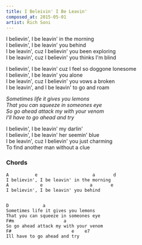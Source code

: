 ```yaml
---
title: I Beleivin' I Be Leavin'
composed_at: 2015-05-01
artist: Rich Soni
---
```


I believin', I be leavin' in the morning  
I believin', I be leavin' you behind  
I be leavin', cuz I believin' you been exploring  
I be leavin', cuz I believin' you thinks I'm blind  

I believin', I be leavin' cuz I feel so doggone lonesome  
I believin', I be leavin' you alone  
I be leavin', cuz I believin' you vows a broken  
I be leavin', and I be leavin' to go and roam  

*Sometimes life it gives you lemons*  
*That you can squeeze in someones eye*  
*So go ahead attack my with your venom*  
*I'll have to go ahead and try*  

I believin', I be leavin' my darlin'  
I believin', I be leavin' her seemin' blue  
I be leavin', cuz I believin' you just charming  
To find another man without a clue  

### Chords

```
A          e                     a       d  
I believin', I be leavin' in the morning  
A            e                  a       e  
I believin', I be leavin' you behind  


D             a               
Sometimes life it gives you lemons  
That you can squeeze in someones eye  
F#m                   a  
So go ahead attack my with your venom  
F#                       e    e7  
Ill have to go ahead and try  
```
